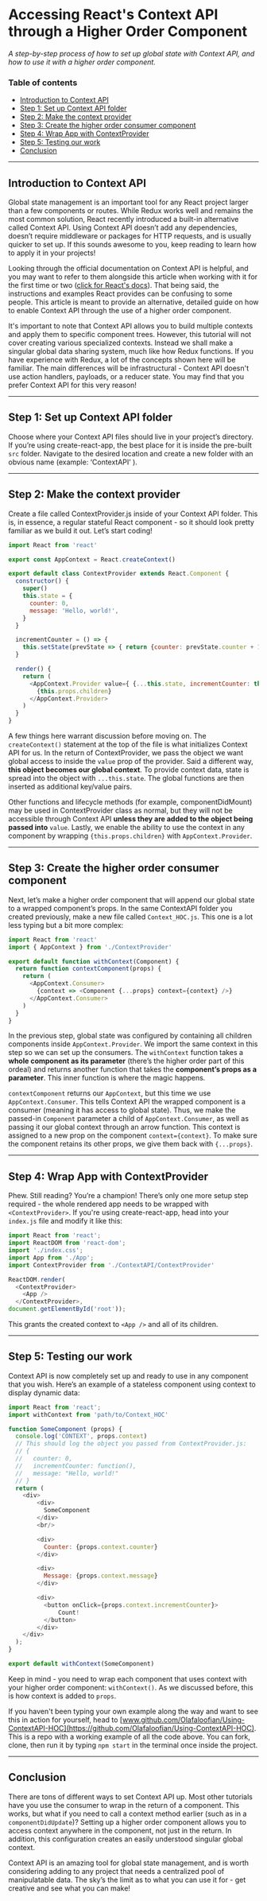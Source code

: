 # Accessing React's Context API through a Higher Order Component

*A step-by-step process of how to set up global state with Context API, and how to use it with a higher order component.* 

### Table of contents

* [Introduction to Context API](https://github.com/Olafaloofian/Using-ContextAPI-HOC#introduction-to-context-api)
* [Step 1: Set up Context API folder](https://github.com/Olafaloofian/Using-ContextAPI-HOC#step-1-set-up-context-api-folder)
* [Step 2: Make the context provider](https://github.com/Olafaloofian/Using-ContextAPI-HOC#step-2-make-the-context-provider)
* [Step 3: Create the higher order consumer component](https://github.com/Olafaloofian/Using-ContextAPI-HOC#step-3-create-the-higher-order-consumer-component)
* [Step 4: Wrap App with ContextProvider](https://github.com/Olafaloofian/Using-ContextAPI-HOC#step-4-wrap-app-with-contextprovider)
* [Step 5: Testing our work](https://github.com/Olafaloofian/Using-ContextAPI-HOC#step-5-testing-our-work)
* [Conclusion](https://github.com/Olafaloofian/Using-ContextAPI-HOC#conclusion)

---

## Introduction to Context API
Global state management is an important tool for any React project larger than a few components or routes. While Redux works well and remains the most common solution, React recently introduced a built-in alternative called Context API. Using Context API doesn’t add any dependencies, doesn’t require middleware or packages for HTTP requests, and is usually quicker to set up. If this sounds awesome to you, keep reading to learn how to apply it in your projects!

Looking through the official documentation on Context API is helpful, and you may want to refer to them alongside this article when working with it for the first time or two ([click for React's docs](https://reactjs.org/docs/context.html)). That being said, the instructions and examples React provides can be confusing to some people. This article is meant to provide an alternative, detailed guide on how to enable Context API through the use of a higher order component.

It's important to note that Context API allows you to build multiple contexts and apply them to specific component trees. However, this tutorial will not cover creating various specialized contexts. Instead we shall make a singular global data sharing system, much like how Redux functions. If you have experience with Redux, a lot of the concepts shown here will be familiar. The main differences will be infrastructural - Context API doesn't use action handlers, payloads, or a reducer state. You may find that you prefer Context API for this very reason!

---

## Step 1: Set up Context API folder
Choose where your Context API files should live in your project’s directory. If you’re using create-react-app, the best place for it is inside the pre-built `src` folder. Navigate to the desired location and create a new folder with an obvious name (example: ‘ContextAPI’ ).

---

## Step 2: Make the context provider
Create a file called ContextProvider.js inside of your Context API folder. This is, in essence, a regular stateful React component - so it should look pretty familiar as we build it out. Let’s start coding!

```javascript
import React from 'react'

export const AppContext = React.createContext()

export default class ContextProvider extends React.Component {
  constructor() {
    super()
    this.state = {
      counter: 0,
      message: 'Hello, world!',
    }
  }

  incrementCounter = () => {
    this.setState(prevState => { return {counter: prevState.counter + 1} })
  }

  render() {
    return (
      <AppContext.Provider value={ {...this.state, incrementCounter: this.incrementCounter} }>
        {this.props.children}
      </AppContext.Provider>
    )
  }
}
```

A few things here warrant discussion before moving on. The `createContext()` statement at the top of the file is what initializes Context API for us. In the return of ContextProvider, we pass the object we want global access to inside the `value` prop of the provider. Said a different way, **this object becomes our global context**. To provide context data, state is spread into the object with `...this.state`. The global functions are then inserted as additional key/value pairs.

Other functions and lifecycle methods (for example, componentDidMount) may be used in ContextProvider class as normal, but they will not be accessible through Context API **unless they are added to the object being passed into** `value`. Lastly, we enable the ability to use the context in any component by wrapping `{this.props.children}` with `AppContext.Provider`.

---

## Step 3: Create the higher order consumer component
Next, let’s make a higher order component that will append our global state to a wrapped component’s props. In the same ContextAPI folder you created previously, make a new file called `Context_HOC.js`. This one is a lot less typing but a bit more complex:

```javascript
import React from 'react'
import { AppContext } from './ContextProvider'

export default function withContext(Component) {
  return function contextComponent(props) {
    return (
      <AppContext.Consumer>
        {context => <Component {...props} context={context} />}
      </AppContext.Consumer>
    )
  }
}
```

In the previous step, global state was configured by containing all children components inside `AppContext.Provider`. We import the same context in this step so we can set up the consumers. The `withContext` function takes a **whole component as its parameter** (there’s the higher order part of this ordeal) and returns another function that takes the **component’s props as a parameter**. This inner function is where the magic happens. 

`contextComponent` returns our `AppContext`, but this time we use `AppContext.Consumer`. This tells Context API the wrapped component is a consumer (meaning it has access to global state). Thus, we make the passed-in `Component` parameter a child of `AppContext.Consumer`, as well as passing it our global context through an arrow function. This context is assigned to a new prop on the component `context={context}`. To make sure the component retains its other props, we give them back with `{...props}`.

---

## Step 4: Wrap App with ContextProvider
Phew. Still reading? You’re a champion! There’s only one more setup step required - the whole rendered app needs to be wrapped with `<ContextProvider>`. If you're using create-react-app, head into your `index.js` file and modify it like this:

```javascript
import React from 'react';
import ReactDOM from 'react-dom';
import './index.css';
import App from './App';
import ContextProvider from './ContextAPI/ContextProvider'

ReactDOM.render(
  <ContextProvider>
    <App />
  </ContextProvider>,
document.getElementById('root'));
```

This grants the created context to `<App />` and all of its children.

---

## Step 5: Testing our work
Context API is now completely set up and ready to use in any component that you wish. Here’s an example of a stateless component using context to display dynamic data: 

```javascript
import React from 'react';
import withContext from 'path/to/Context_HOC'

function SomeComponent (props) {
  console.log('CONTEXT', props.context)
  // This should log the object you passed from ContextProvider.js:
  // {
  //   counter: 0,
  //   incrementCounter: function(),
  //   message: "Hello, world!"
  // }
  return (
    <div>
        <div>
          SomeComponent
        </div>
        <br/>

        <div>
          Counter: {props.context.counter}
        </div>

        <div>
          Message: {props.context.message}
        </div>

        <div>
          <button onClick={props.context.incrementCounter}>
              Count!
          </button>
        </div>
    </div>
  );
} 

export default withContext(SomeComponent)
```

Keep in mind - you need to wrap each component that uses context with your higher order component: `withContext()`. As we discussed before, this is how context is added to `props`.

If you haven't been typing your own example along the way and want to see this in action for yourself, head to [www.github.com/Olafaloofian/Using-ContextAPI-HOC](https://github.com/Olafaloofian/Using-ContextAPI-HOC). This is a repo with a working example of all the code above. You can fork, clone, then run it by typing `npm start` in the terminal once inside the project.

---

## Conclusion
There are tons of different ways to set Context API up. Most other tutorials have you use the consumer to wrap in the return of a component. This works, but what if you need to call a context method earlier (such as in a `componentDidUpdate`)? Setting up a higher order component allows you to access context anywhere in the component, not just in the return. In addition, this configuration creates an easily understood singular global context.

Context API is an amazing tool for global state management, and is worth considering adding to any project that needs a centralized pool of manipulatable data. The sky’s the limit as to what you can use it for - get creative and see what you can make!